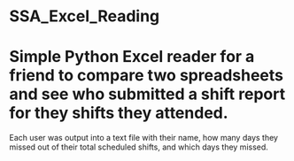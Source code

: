 # SSA_Excel_Reading
# Simple Python Excel reader for a friend to compare two spreadsheets and see who submitted a shift report for they shifts they attended.
  Each user was output into a text file with their name, how many days they missed out of their total scheduled shifts, and which days they missed.

